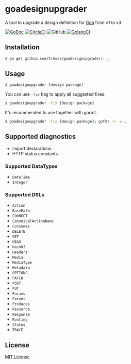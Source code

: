 # goadesignupgrader

A tool to upgrade a design definition for [Goa](https://github.com/goadesign/goa) from v1 to v3

[![GoDoc](https://godoc.org/github.com/tchssk/goadesignupgrader?status.svg)](https://godoc.org/github.com/tchssk/goadesignupgrader) [![CircleCI](https://circleci.com/gh/tchssk/goadesignupgrader.svg?style=shield&circle-token=736c8b4099ed93ee5f3ad19330c0751df6b86ad4)](https://circleci.com/gh/tchssk/goadesignupgrader) ![GitHub](https://img.shields.io/github/license/tchssk/goadesignupgrader) [![GolangCI](https://golangci.com/badges/github.com/tchssk/goadesignupgrader.svg)](https://golangci.com/r/github.com/tchssk/goadesignupgrader)

## Installation

```sh
$ go get github.com/tchssk/goadesignupgrader/...
```

## Usage

```sh
$ goadesignupgrader [design package]
```

You can use `-fix` flag to apply all suggested fixes.

```sh
$ goadesignupgrader -fix [design package]
```

It's recommended to use together with gormt.

```sh
$ goadesignupgrader -fix [design package]; gofmt -s -w .
```

## Supported diagnostics

* Import declarations
* HTTP status constants

### Supported DataTypes

* `DateTime`
* `Integer`

### Supported DSLs

* `Action`
* `BasePath`
* `CONNECT`
* `CanonicalActionName`
* `Consumes`
* `DELETE`
* `GET`
* `HEAD`
* `HashOf`
* `Headers`
* `Media`
* `MediaType`
* `Metadata`
* `OPTIONS`
* `PATCH`
* `POST`
* `PUT`
* `Params`
* `Parent`
* `Produces`
* `Resource`
* `Response`
* `Routing`
* `Status`
* `TRACE`

## License

[MIT License](LICENSE)
